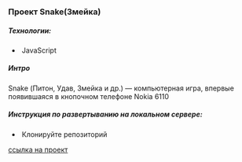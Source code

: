 ### Проект Snake(Змейка)

##### Технологии:

- &nbsp;JavaScript


##### Интро

Snake (Питон, Удав, Змейка и др.) — компьютерная игра, впервые появившаяся в кнопочном телефоне Nokia 6110

##### Инструкция по развертыванию на локальном сервере:

- &nbsp;Клонируйте репозиторий

[cсылка на проект](https://gzmland.ru/ "Проект")
